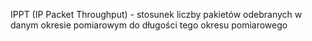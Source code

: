    IPPT (IP Packet Throughput) - stosunek liczby pakietów odebranych w danym okresie pomiarowym do długości tego okresu pomiarowego